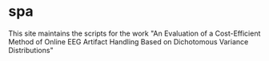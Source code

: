 # spa
This site maintains the scripts for the work "An Evaluation of a Cost-Efficient Method of Online EEG Artifact Handling Based on Dichotomous Variance Distributions"
